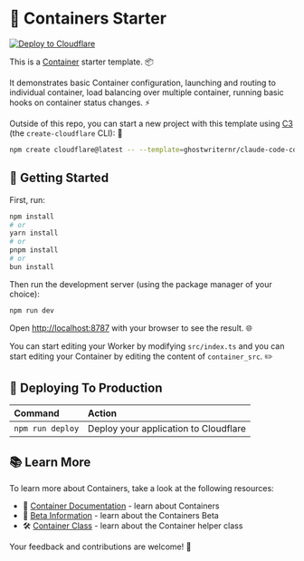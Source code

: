 # 🐳 Containers Starter

[![Deploy to Cloudflare](https://deploy.workers.cloudflare.com/button)](https://deploy.workers.cloudflare.com/?url=https://github.com/ghostwriternr/claude-code-containers)

<!-- dash-content-start -->

This is a [Container](https://developers.cloudflare.com/containers/) starter template. 📦

It demonstrates basic Container configuration, launching and routing to individual container, load balancing over multiple container, running basic hooks on container status changes. ⚡

<!-- dash-content-end -->

Outside of this repo, you can start a new project with this template using [C3](https://developers.cloudflare.com/pages/get-started/c3/) (the `create-cloudflare` CLI): 🚀

```bash
npm create cloudflare@latest -- --template=ghostwriternr/claude-code-containers
```

## 🚀 Getting Started

First, run:

```bash
npm install
# or
yarn install
# or
pnpm install
# or
bun install
```

Then run the development server (using the package manager of your choice):

```bash
npm run dev
```

Open [http://localhost:8787](http://localhost:8787) with your browser to see the result. 🌐

You can start editing your Worker by modifying `src/index.ts` and you can start
editing your Container by editing the content of `container_src`. ✏️

## 🚀 Deploying To Production

| Command          | Action                                |
| :--------------- | :------------------------------------ |
| `npm run deploy` | Deploy your application to Cloudflare |

## 📚 Learn More

To learn more about Containers, take a look at the following resources:

- 📖 [Container Documentation](https://developers.cloudflare.com/containers/) - learn about Containers
- 🧪 [Beta Information](https://developers.cloudflare.com/beta-info/) - learn about the Containers Beta
- 🛠️ [Container Class](https://github.com/cloudflare/containers) - learn about the Container helper class

Your feedback and contributions are welcome! 🎉
